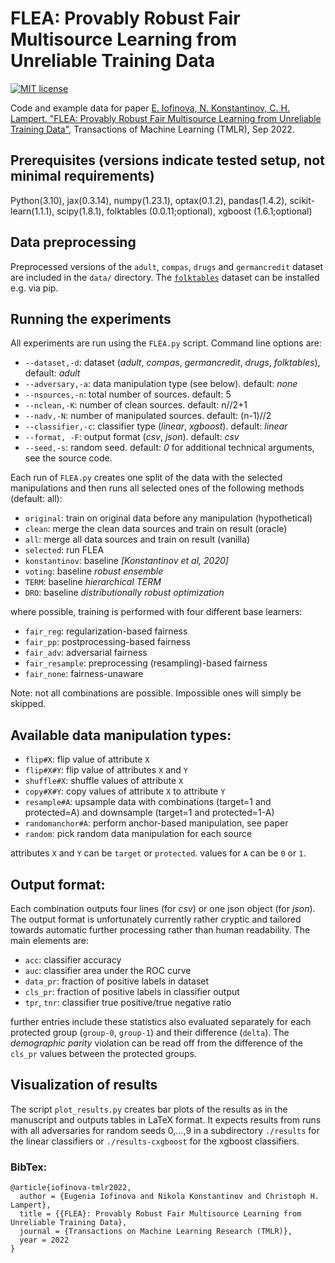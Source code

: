 # FLEA: Provably Robust Fair Multisource Learning from Unreliable Training Data
[![MIT license](https://img.shields.io/badge/License-MIT-blue.svg)](https://github.com/ISTAustria-CVML/FLEA/blob/main/LICENSE.md)

Code and example data for paper [E. Iofinova, N. Konstantinov, C. H. Lampert. "FLEA: Provably Robust Fair Multisource Learning from Unreliable Training Data"](https://arxiv.org/abs/2106.11732), Transactions of Machine Learning (TMLR), Sep 2022.

## Prerequisites (versions indicate tested setup, not minimal requirements)
Python(3.10), jax(0.3.14), numpy(1.23.1), optax(0.1.2), pandas(1.4.2), scikit-learn(1.1.1), scipy(1.8.1), folktables (0.0.11;optional), xgboost (1.6.1;optional)

## Data preprocessing
Preprocessed versions of the `adult`, `compas`, `drugs` and `germancredit` dataset are included in the `data/` directory.
The [`folktables`](https://github.com/zykls/folktables) dataset can be installed e.g. via pip.

## Running the experiments
All experiments are run using the `FLEA.py` script. Command line options are:
* `--dataset,-d`: dataset (*adult*, *compas*, *germancredit*, *drugs*, *folktables*), default: *adult*
* `--adversary,-a`: data manipulation type (see below). default: *none*
* `--nsources,-n`: total number of sources. default: 5
* `--nclean,-K`: number of clean sources. default: n//2+1
* `--nadv,-N`: number of manipulated sources. default: (n-1)//2
* `--classifier,-c`: classifier type (*linear*, *xgboost*). default: *linear*
* `--format, -F`: output format (*csv*, *json*). default: *csv*
* `--seed,-s`: random seed. default: *0*
for additional technical arguments, see the source code.

Each run of `FLEA.py` creates one split of the data with the selected
manipulations and then runs all selected ones of the following methods 
(default: all):
* `original`: train on original data before any manipulation (hypothetical)
* `clean`: merge the clean data sources and train on result (oracle)
* `all`: merge all data sources and train on result (vanilla)
* `selected`: run FLEA
* `konstantinov`: baseline *[Konstantinov et al, 2020]*
* `voting`: baseline *robust ensemble*
* `TERM`: baseline *hierarchical TERM*
* `DRO`: baseline *distributionally robust optimization*

where possible, training is performed with four different base learners:
* `fair_reg`: regularization-based fairness
* `fair_pp`: postprocessing-based fairness
* `fair_adv`: adversarial fairness
* `fair_resample`: preprocessing (resampling)-based fairness
* `fair_none`: fairness-unaware 

Note: not all combinations are possible. Impossible ones will simply be skipped.

## Available data manipulation types:
* `flip#X`: flip value of attribute `X` 
* `flip#X#Y`: flip value of attributes `X` and `Y` 
* `shuffle#X`: shuffle values of attribute `X` 
* `copy#X#Y`: copy values of attribute `X` to attribute `Y`
* `resample#A`: upsample data with combinations (target=1 and protected=A) and downsample (target=1 and protected=1-A)
* `randomanchor#A`: perform anchor-based manipulation, see paper
* `random`: pick random data manipulation for each source

attributes `X` and `Y` can be `target` or `protected`. values for `A` can be `0` or `1`.

## Output format:

Each combination outputs four lines (for *csv*) or one json object (for *json*).
The output format is unfortunately currently rather cryptic and 
tailored towards automatic further processing rather than human readability. 
The main elements are:

* `acc`: classifier accuracy
* `auc`: classifier area under the ROC curve
* `data_pr`: fraction of positive labels in dataset
* `cls_pr`: fraction of positive labels in classifier output
* `tpr`, `tnr`: classifier true positive/true negative ratio

further entries include these statistics also evaluated 
separately for each protected group (`group-0`, `group-1`)
and their difference (`delta`). The *demographic parity* violation 
can be read off from the difference of the `cls_pr` values between 
the protected groups.

## Visualization of results

The script `plot_results.py` creates bar plots of the results 
as in the manuscript and outputs tables in LaTeX format. 
It expects results from runs with all adversaries for random 
seeds 0,...,9 in a subdirectory `./results` for the linear 
classifiers or  `./results-cxgboost` for the xgboost 
classifiers.

### BibTex:
```
@article{iofinova-tmlr2022,
  author = {Eugenia Iofinova and Nikola Konstantinov and Christoph H. Lampert},
  title = {{FLEA}: Provably Robust Fair Multisource Learning from Unreliable Training Data},
  journal = {Transactions on Machine Learning Research (TMLR)},
  year = 2022
}
```
